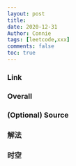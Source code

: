 ```yaml
---
layout: post
title: 
date: 2020-12-31
Author: Connie 
tags: [leetcode,xxx]
comments: false
toc: true
---
```

### Link
[]()

### Overall

### (Optional) Source

### 解法

### 时空


```java
```

